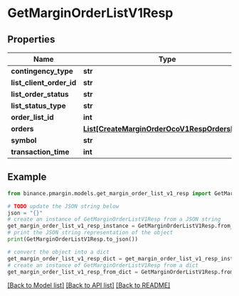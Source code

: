 # GetMarginOrderListV1Resp


## Properties

Name | Type | Description | Notes
------------ | ------------- | ------------- | -------------
**contingency_type** | **str** |  | [optional] 
**list_client_order_id** | **str** |  | [optional] 
**list_order_status** | **str** |  | [optional] 
**list_status_type** | **str** |  | [optional] 
**order_list_id** | **int** |  | [optional] 
**orders** | [**List[CreateMarginOrderOcoV1RespOrdersInner]**](CreateMarginOrderOcoV1RespOrdersInner.md) |  | [optional] 
**symbol** | **str** |  | [optional] 
**transaction_time** | **int** |  | [optional] 

## Example

```python
from binance.pmargin.models.get_margin_order_list_v1_resp import GetMarginOrderListV1Resp

# TODO update the JSON string below
json = "{}"
# create an instance of GetMarginOrderListV1Resp from a JSON string
get_margin_order_list_v1_resp_instance = GetMarginOrderListV1Resp.from_json(json)
# print the JSON string representation of the object
print(GetMarginOrderListV1Resp.to_json())

# convert the object into a dict
get_margin_order_list_v1_resp_dict = get_margin_order_list_v1_resp_instance.to_dict()
# create an instance of GetMarginOrderListV1Resp from a dict
get_margin_order_list_v1_resp_from_dict = GetMarginOrderListV1Resp.from_dict(get_margin_order_list_v1_resp_dict)
```
[[Back to Model list]](../README.md#documentation-for-models) [[Back to API list]](../README.md#documentation-for-api-endpoints) [[Back to README]](../README.md)


